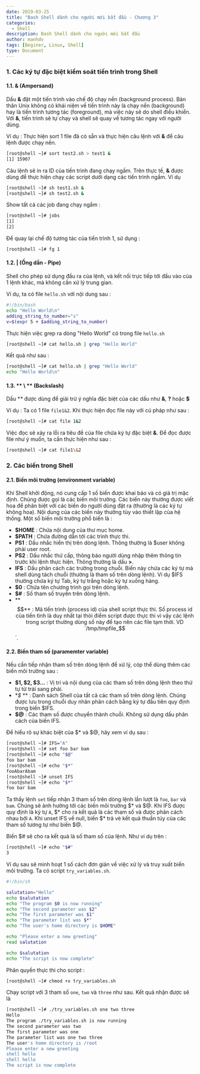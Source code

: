 ```yaml
---
date: 2019-03-25
title: "Bash Shell dành cho người mới bắt đầu - Chương 3"
categories:
  - Shell
description: Bash Shell dành cho người mới bắt đầu
author: manhdv
tags: [Beginer, Linux, Shell]
type: Document
---
```


### 1. Các ký tự đặc biệt kiểm soát tiến trình trong Shell

#### 1.1. **&** (Ampersand)

Dấu **&** đặt một tiến trình vào chế độ chạy nền (background process). Bản thân Unix không có khái niệm về tiến trình này là chạy nền (background) hay là tiến trình tương tác (foreground), mà việc này sẽ do shell điều khiển. Với **&**, tiến trình sẽ tự chạy và shell sẽ quay về tương tác ngay với người dùng. 

Ví dụ : Thực hiện sort 1 file đã có sẵn và thực hiện câu lệnh với **&** để câu lệnh được chạy nền.

```sh
[root@shell ~]# sort test2.sh > test1 &
[1] 15907
```

Câu lệnh sẽ in ra ID của tiến trình đang chạy ngầm. Trên thực tế, **&** được dùng để thực hiện chạy các script dưới dạng các tiến trình ngầm. Ví dụ 

```sh
[root@shell ~]# sh test1.sh &
[root@shell ~]# sh test2.sh &
```

Show tất cả các job đang chạy ngầm :
```sh
[root@shell ~]# jobs
[1]
[2]
```

Để quay lại chế độ tương tác của tiến trình 1, sử dụng :

```sh
[root@shell ~]# fg 1
```

#### 1.2. **|** (Ống dẫn - Pipe)

Shell cho phép sử dụng đầu ra của lệnh, và kết nối trực tiếp tới đầu vào của 1 lệnh khác, mà không cần xử lý trung gian.

Ví dụ, ta có file `hello.sh` với nội dung sau :
```sh
#!/bin/bash
echo "Hello World\n"
adding_string_to_number="s"
v=$(expr 5 + $adding_string_to_number)
```

Thực hiện việc grep ra dòng "Hello World" có trong file `hello.sh`

```sh
[root@shell ~]# cat hello.sh | grep "Hello World"
```

Kết quả như sau :

```sh
[root@shell ~]# cat hello.sh | grep "Hello World"
echo "Hello World\n"
```

#### 1.3. ** \ ** (Backslash)

Dấu **\** được dùng để giải trừ ý nghĩa đặc biệt của các dấu như **&**, **?** hoặc **$**

Ví dụ : Ta có 1 file `file1&2`. Khi thực hiện đọc file này với cú pháp như sau : 

```sh
[root@shell ~]# cat file 1&2
```

Việc đọc sẽ xảy ra lỗi ra tiêu đề của file chứa ký tự đặc biệt **&**. Để đọc được file như ý muốn, ta cần thực hiện như sau :

```sh
[root@shell ~]# cat file1\&2
```

### 2. Các biến trong Shell

#### 2.1. Biến môi trường (environment variable)

Khi Shell khởi động, nó cung cấp 1 số biến được khai báo và có giá trị mặc định. Chúng được gọi là các biến môi trường. Các biến này thường được viết hoa để phân biệt với các biến do người dùng đặt ra (thường là các ký tự không hoa). Nội dung của các biến này thường tùy vào thiết lập của hệ thống. Một số biến môi trường phổ biến là :

- **$HOME** : Chứa nội dung của thư mục home.
- **$PATH** : Chứa đường dẫn tới các trình thực thi.
- **PS1** : Dấu nhắc hiển thị trên dòng lệnh. Thông thường là $user không phải user root.
- **PS2** : Dấu nhắc thứ cấp, thông báo người dùng nhập thêm thông tin trước khi lệnh thực hiện. Thông thường là dấu **>**. 
- **IFS** : Dấu phân cách các trường trong chuỗi. Biến này chứa các ký tự mà shell dùng tách chuỗi (thường là tham số trên dòng lệnh). Ví dụ $IFS thường chứa ký tự Tab, ký tự trắng hoặc ký tự xuống hàng.
- **$0** : Chứa tên chương trình gọi trên dòng lệnh.
- **$#** : Số tham số truyền trên dòng lệnh.
- **$$** : Mã tiến trình (process id) của shell script thực thi. Số process id của tiến tình là duy nhất tại thòi điểm script được thực thi vì vậy các lệnh trong script thường dùng số này để tạo nên các file tạm thời. VD `/tmp/tmpfile_$$`.

#### 2.2. Biến tham số (paramemter variable)

Nếu cần tiếp nhận tham số trên dòng lệnh để xử lý, cóp thể dùng thêm các biến môi trường sau :

- **$1, $2, $3...** : Vị trí và nội dung của các tham số trên dòng lệnh theo thứ tự từ trái sang phải.
- **$* ** : Danh sách Shell của tất cả các tham số trên dòng lệnh. Chúng được lưu trong chuỗi duy nhân phân cách bằng ký tự đầu tiên quy định trong biến $IFS.
- **$@** : Các tham số được chuyển thành chuỗi. Không sử dụng dấu phân cách của biến IFS.

Để hiểu rõ sự khác biệt của $* và $@, hãy xem ví dụ sau :

```sh
[root@shell ~]# IFS="A"
[root@shell ~]# set foo bar bam
[root@shell ~]# echo "$@"
foo bar bam
[root@shell ~]# echo "$*"
fooAbarAbam
[root@shell ~]# unset IFS
[root@shell ~]# echo "$*"
foo bar bam
````

Ta thấy lệnh `set` tiếp nhận 3 tham số trên dòng lệnh lần lượt là `foo`, `bar` và `bam`. Chúng sẽ ảnh hưởng tới các biến môi trường $* và $@. Khi IFS được quy định là ký tự `A`, $* cho ra kết quả là các tham số và được phân cách nhau bởi `A`. Khi unset IFS về null, biến $* trả vè kết quả thuần túy của các tham số tương tự như biến $@.

Biến $# sẽ cho ra kết quả là số tham số của lệnh. Như ví dụ trên : 

```sh
[root@shell ~]# echo "$#"
3
```

Ví dụ sau sẽ minh hoạt 1 số cách đơn giản về việc xử lý và truy xuất biến môi trường. Ta có script `try_variables.sh`.

```sh
#!/bin/sh

salutation="Hello"
echo $salutation
echo "The program $0 is now running"
echo "The second parameter was $2"
echo "The first parameter was $1"
echo "The parameter list was $*"
echo "The user's home directory is $HOME"

echo "Please enter a new greeting"
read salutation

echo $salutation
echo "The script is now complete"
```

Phân quyền thực thi cho script :

```sh
[root@shell ~]# chmod +x try_variables.sh
```

Chạy script với 3 tham số `one`, `two` và `three` như sau. Kết quả nhận được sẽ là 

```sh
[root@shell ~]# ./try_variables.sh one two three
Hello
The program ./try_variables.sh is now running
The second parameter was two
The first parameter was one
The parameter list was one two three
The user's home directory is /root
Please enter a new greeting
shell hello
shell hello
The script is now complete
```